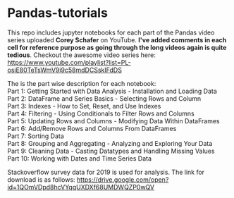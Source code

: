 # Pandas-tutorials

This repo includes jupyter notebooks for each part of the Pandas video series uploaded **Corey Schafer** on YouTube. **I've added comments in each cell for reference purpose as going through the long videos again is quite tedious**. Checkout the awesome video series here: https://www.youtube.com/playlist?list=PL-osiE80TeTsWmV9i9c58mdDCSskIFdDS

The is the part wise description for each notebook:\
Part 1: Getting Started with Data Analysis - Installation and Loading Data\
Part 2: DataFrame and Series Basics - Selecting Rows and Column\
Part 3: Indexes - How to Set, Reset, and Use Indexes\
Part 4: Filtering - Using Conditionals to Filter Rows and Columns\
Part 5: Updating Rows and Columns - Modifying Data Within DataFrames\
Part 6: Add/Remove Rows and Columns From DataFrames\
Part 7: Sorting Data\
Part 8: Grouping and Aggregating - Analyzing and Exploring Your Data\
Part 9: Cleaning Data - Casting Datatypes and Handling Missing Values\
Part 10: Working with Dates and Time Series Data

Stackoverflow survey data for 2019 is used for analysis. The link for download is as follows: https://drive.google.com/open?id=1QOmVDpd8hcVYqqUXDXf68UMDWQZP0wQV
